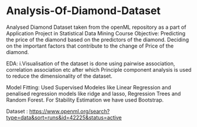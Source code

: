 # Analysis-Of-Diamond-Dataset

Analysed Diamond Dataset taken from the openML repository as a part of Application Project in Statistical Data Mining Course
Objective:
Predicting the price of the diamond based on the predictors of the diamond. 
Deciding on the important factors that contribute to the change of Price of the diamond.

EDA:
i.Visualisation of the dataset is done using pairwise association, correlation association etc after which Principle component analysis is used to reduce the dimensionality of the dataset.

Model Fitting:
Used Supervised Modeles like Linear Regression and penalised regression models like ridge and lasso, Regression Trees and Random Forest.
For Stability Estimation we have used Bootstrap.



Dataset : https://www.openml.org/search?type=data&sort=runs&id=42225&status=active
